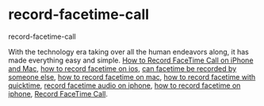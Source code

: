 # record-facetime-call
record-facetime-call

With the technology era taking over all the human endeavors along, it has made everything easy and simple.
[How to Record FaceTime Call on iPhone and Mac](https://geekeasier.com/record-facetime-call-on-iphone-and-mac/4827/),
[how to record facetime on ios](https://geekeasier.com/record-facetime-call-on-iphone-and-mac/4827/),
[can facetime be recorded by someone else](https://geekeasier.com/record-facetime-call-on-iphone-and-mac/4827/),
[how to record facetime on mac](https://geekeasier.com/record-facetime-call-on-iphone-and-mac/4827/),
[how to record facetime with quicktime](https://geekeasier.com/record-facetime-call-on-iphone-and-mac/4827/),
[record facetime audio on iphone](https://geekeasier.com/record-facetime-call-on-iphone-and-mac/4827/),
[how to record facetime on iphone](https://geekeasier.com/record-facetime-call-on-iphone-and-mac/4827/),
[Record FaceTime Call](https://geekeasier.com/record-facetime-call-on-iphone-and-mac/4827/).
